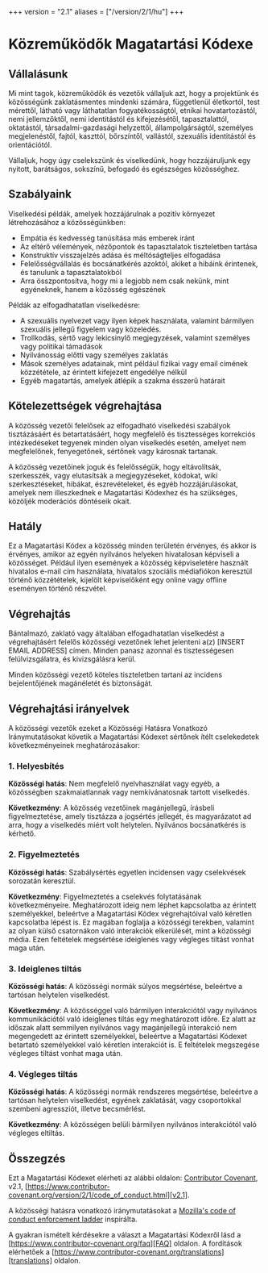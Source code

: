 +++
version = "2.1"
aliases = ["/version/2/1/hu"]
+++

# Közreműködők Magatartási Kódexe

## Vállalásunk

Mi mint tagok, közreműködők és vezetők vállaljuk azt, hogy a projektünk és 
közösségünk zaklatásmentes mindenki számára, függetlenül életkortól, test 
mérettől, látható vagy láthatatlan fogyatékosságtól, etnikai hovatartozástól, 
nemi jellemzőktől, nemi identitástól és kifejezésétől, tapasztalattól, 
oktatástól, társadalmi-gazdasági helyzettől, állampolgárságtól, személyes
megjelenéstől, fajtól, kaszttól, bőrszíntől, vallástól, szexuális identitástól 
és orientációtól.

Vállaljuk, hogy úgy cselekszünk és viselkedünk, hogy hozzájáruljunk egy 
nyitott, barátságos, sokszínű, befogadó és egészséges közösséghez.

## Szabályaink

Viselkedési példák, amelyek hozzájárulnak a pozitív környezet létrehozásához a 
közösségünkben:

* Empátia és kedvesség tanúsítása más emberek iránt
* Az eltérő vélemények, nézőpontok és tapasztalatok tiszteletben tartása
* Konstruktív visszajelzés adása és méltóságteljes elfogadása
* Felelősségvállalás és bocsánatkérés azoktól, akiket a hibáink érintenek, és 
tanulunk a tapasztalatokból
* Arra összpontosítva, hogy mi a legjobb nem csak nekünk, mint egyéneknek, hanem
 a közösség egészének

Példák az elfogadhatatlan viselkedésre:

* A szexuális nyelvezet vagy ilyen képek használata, valamint bármilyen 
szexuális jellegű figyelem vagy közeledés.
* Trollkodás, sértő vagy lekicsinylő megjegyzések, valamint személyes vagy 
politikai támadások
* Nyilvánosság előtti vagy személyes zaklatás
* Mások személyes adatainak, mint például fizikai vagy email címének 
közzététele, az érintett kifejezett engedélye nélkül
* Egyéb magatartás, amelyek átlépik a szakma ésszerű határait

## Kötelezettségek végrehajtása

A közösség vezetői felelősek az elfogadható viselkedési szabályok tisztázásáért
és betartatásáért, hogy megfelelő és tisztességes korrekciós intézkedéseket 
tegyenek minden olyan viselkedés esetén, amelyet nem megfelelőnek, fenyegetőnek,
sértőnek vagy károsnak tartanak.

A közösség vezetőinek joguk és felelősségük, hogy eltávolítsák, szerkesszék, 
vagy elutasítsák a megjegyzéseket, kódokat, wiki szerkesztéseket, hibákat, 
észrevételeket, és egyéb hozzájárulásokat, amelyek nem illeszkednek e 
Magatartási Kódexhez és ha szükséges, közöljék moderációs döntéseik okait.

## Hatály

Ez a Magatartási Kódex a közösség minden területén érvényes, és akkor is 
érvényes, amikor az egyén nyilvános helyeken hivatalosan képviseli a közösséget.
Például ilyen események a közösség képviseletére használt hivatalos e-mail cím 
használata, hivatalos szociális médiafiókon keresztül történő közzétételek, 
kijelölt képviselőként egy online vagy offline eseményen történő részvétel.

## Végrehajtás

Bántalmazó, zaklató vagy általában elfogadhatatlan viselkedést a végrehajtásért
felelős közösségi vezetőnek lehet jelenteni a(z) [INSERT EMAIL ADDRESS] címen.
Minden panasz azonnal és tisztességesen felülvizsgálatra, és kivizsgálásra kerül.

Minden közösségi vezető köteles tiszteletben tartani az incidens bejelentőjének 
magánéletét és biztonságát.

## Végrehajtási irányelvek

A közösségi vezetők ezeket a Közösségi Hatásra Vonatkozó Iránymutatásokat 
követik a Magatartási Kódexet sértőnek ítélt cselekedetek következményeinek 
meghatározásakor:

### 1. Helyesbítés

**Közösségi hatás**: Nem megfelelő nyelvhasználat vagy egyéb, a közösségben 
szakmaiatlannak vagy nemkívánatosnak tartott viselkedés.

**Következmény**: A közösség vezetőinek magánjellegű, írásbeli figyelmeztetése, 
amely tisztázza a jogsértés jellegét, és magyarázatot ad arra, hogy a 
viselkedés miért volt helytelen. Nyilvános bocsánatkérés is kérhető.

### 2. Figyelmeztetés

**Közösségi hatás**: Szabálysértés egyetlen incidensen vagy cselekvések 
sorozatán keresztül.

**Következmény**: Figyelmeztetés a cselekvés folytatásának következményeire. 
Meghatározott ideig nem léphet kapcsolatba az érintett személyekkel, beleértve 
a Magatartási Kódex végrehajtóival való kéretlen kapcsolatba lépést is. Ez 
magában foglalja a közösségi terekben, valamint az olyan külső csatornákon való 
interakciók elkerülését, mint a közösségi média. Ezen feltételek megsértése 
ideiglenes vagy végleges tiltást vonhat maga után.

### 3. Ideiglenes tiltás

**Közösségi hatás**: A közösségi normák súlyos megsértése, beleértve a tartósan 
helytelen viselkedést.

**Következmény**: A közösséggel való bármilyen interakciótól vagy nyilvános 
kommunikációtól való ideiglenes tiltás egy meghatározott időre. Ez alatt az 
időszak alatt semmilyen nyilvános vagy magánjellegű interakció nem megengedett 
az érintett személyekkel, beleértve a Magatartási Kódexet betartató 
személyekkel való kéretlen interakciót is.
E feltételek megszegése végleges tiltást vonhat maga után.

### 4. Végleges tiltás

**Közösségi hatás**: A közösségi normák rendszeres megsértése, beleértve a 
tartósan helytelen viselkedést, egyének zaklatását, vagy csoportokkal szembeni 
agressziót, illetve becsmérlést.

**Következmény**: A közösségen belüli bármilyen nyilvános interakciótól való 
végleges eltiltás.

## Összegzés

Ezt a Magatartási Kódexet elérheti az alábbi oldalon: 
[Contributor Covenant][homepage], v2.1, 
[https://www.contributor-covenant.org/version/2/1/code_of_conduct.html][v2.1].

A közösségi hatásra vonatkozó iránymutatásokat a 
[Mozilla's code of conduct enforcement ladder][Mozilla CoC] inspirálta.

A gyakran ismételt kérdésekre a választ a Magatartási Kódexről lásd a 
[https://www.contributor-covenant.org/faq][FAQ] oldalon. A fordítások elérhetőek
a [https://www.contributor-covenant.org/translations][translations] oldalon.

[homepage]: https://www.contributor-covenant.org
[v2.1]: https://www.contributor-covenant.org/version/2/1/code_of_conduct.html
[Mozilla CoC]: https://github.com/mozilla/diversity
[FAQ]: https://www.contributor-covenant.org/faq
[translations]: https://www.contributor-covenant.org/translations
